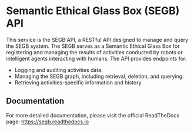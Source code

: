
# Semantic Ethical Glass Box (SEGB) API

This service is the SEGB API, a RESTful API designed to manage and query the SEGB system.
The SEGB serves as a Semantic Ethical Glass Box for registering and managing the results of
activities conducted by robots or intelligent agents interacting with humans.
The API provides endpoints for:

- Logging and auditing activities data.
- Managing the SEGB graph, including retrieval, deletion, and querying.
- Retrieving activities-specific information and history

## Documentation

For more detailed documentation, please visit the official ReadTheDocs page:
<https://segb.readthedocs.io>
